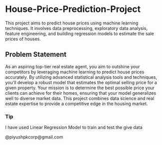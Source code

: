 # House-Price-Prediction-Project
This project aims to predict house prices using machine learning techniques. It involves data preprocessing, exploratory data analysis, feature engineering, and building regression models to estimate the sale prices of houses.

<h2><bold>Problem Statement</bold></h2>
<p>As an aspiring top-tier real estate agent, you aim to outshine your competitors by leveraging machine learning to predict house prices accurately. By utilizing advanced statistical analysis tools and techniques, you'll develop a robust model that estimates the optimal selling price for a given property. Your mission is to determine the best possible price your clients can achieve for their homes, ensuring that your model generalizes well to diverse market data. This project combines data science and real estate expertise to provide a competitive edge in the housing market.</p>

<h3>Tip</h3>
<p>I have used Linear Regression Model to train and test the give data</p>
<footer>@piyushpkcorp@gmail.com</footer>

